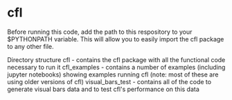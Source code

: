 # cfl
Before running this code, add the path to this respository to your $PYTHONPATH variable.
This will allow you to easily import the cfl package to any other file. 


Directory structure
cfl - contains the cfl package with all the functional code necessary to run it
cfl_examples - contains a number of examples (including jupyter notebooks) showing examples running cfl (note: most of these are using older versions of cfl)
visual_bars_test - contains all of the code to generate visual bars data and to test cfl's performance on this data
